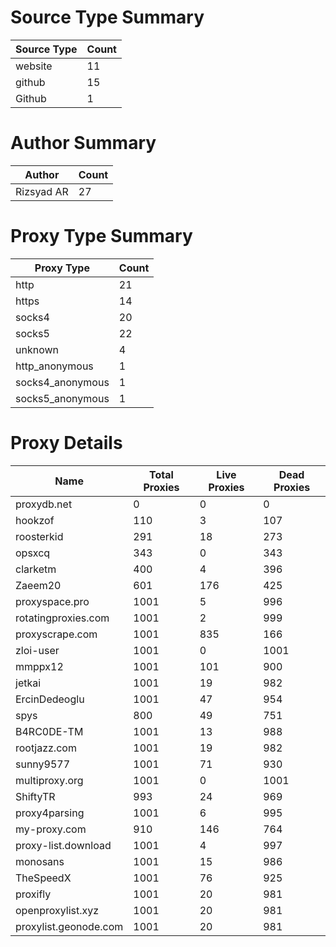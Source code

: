 # Source Type Summary

| Source Type | Count |
|-------------|-------|
| website | 11 |
| github | 15 |
| Github | 1 |


# Author Summary

| Author | Count |
|--------|-------|
| Rizsyad AR | 27 |


# Proxy Type Summary

| Proxy Type | Count |
|------------|-------|
| http | 21 |
| https | 14 |
| socks4 | 20 |
| socks5 | 22 |
| unknown | 4 |
| http_anonymous | 1 |
| socks4_anonymous | 1 |
| socks5_anonymous | 1 |


# Proxy Details

| Name | Total Proxies | Live Proxies | Dead Proxies |
|------|---------------|--------------|---------------|
| proxydb.net | 0 | 0 | 0 |
| hookzof | 110 | 3 | 107 |
| roosterkid | 291 | 18 | 273 |
| opsxcq | 343 | 0 | 343 |
| clarketm | 400 | 4 | 396 |
| Zaeem20 | 601 | 176 | 425 |
| proxyspace.pro | 1001 | 5 | 996 |
| rotatingproxies.com | 1001 | 2 | 999 |
| proxyscrape.com | 1001 | 835 | 166 |
| zloi-user | 1001 | 0 | 1001 |
| mmppx12 | 1001 | 101 | 900 |
| jetkai | 1001 | 19 | 982 |
| ErcinDedeoglu | 1001 | 47 | 954 |
| spys | 800 | 49 | 751 |
| B4RC0DE-TM | 1001 | 13 | 988 |
| rootjazz.com | 1001 | 19 | 982 |
| sunny9577 | 1001 | 71 | 930 |
| multiproxy.org | 1001 | 0 | 1001 |
| ShiftyTR | 993 | 24 | 969 |
| proxy4parsing | 1001 | 6 | 995 |
| my-proxy.com | 910 | 146 | 764 |
| proxy-list.download | 1001 | 4 | 997 |
| monosans | 1001 | 15 | 986 |
| TheSpeedX | 1001 | 76 | 925 |
| proxifly | 1001 | 20 | 981 |
| openproxylist.xyz | 1001 | 20 | 981 |
| proxylist.geonode.com | 1001 | 20 | 981 |
